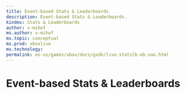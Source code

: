 ```yaml
---
title: Event-based Stats & Leaderboards
description: Event-based Stats & Leaderboards.
kindex: Stats & Leaderboards
author: v-mihof
ms.author: v-mihof
ms.topic: conceptual
ms.prod: xboxlive
ms.technology: 
permalink: en-us/games/xbox/docs/gxdk/live-statslb-eb-nav.html
---
```


# Event-based Stats & Leaderboards


<!-- ### In this section

| Article | Description |
|---------|-------------|
| [__](__) |  |
| [__](__) |  |
| [__](__) |  | -->
